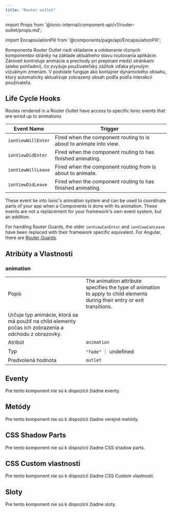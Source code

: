 ```yaml
---
title: "Router outlet"
---
```


import Props from '@ionic-internal/component-api/v1/router-outlet/props.md';

import EncapsulationPill from '@components/page/api/EncapsulationPill';

<EncapsulationPill type="shadow" />

Komponenta Router Outlet riadi vkladanie a odoberanie rôznych komponentov stránky na základe aktuálneho stavu routovania aplikácie. Zároveň kontroluje animácie a prechody pri prepínaní medzi stránkami (alebo pohľadmi), čo zvyšuje používateľský zážitok vďaka plynulým vizuálnym zmenám. V podstate funguje ako kontajner dynamického obsahu, ktorý automaticky aktualizuje zobrazený obsah podľa podľa interakcií používateľa.

## Life Cycle Hooks

Routes rendered in a Router Outlet have access to specific Ionic events that are wired up to animations


| Event Name         | Trigger                                                            |
|--------------------|--------------------------------------------------------------------|
| `ionViewWillEnter` | Fired when the component routing to is about to animate into view. |
| `ionViewDidEnter`  | Fired when the component routing to has finished animating.        |
| `ionViewWillLeave` | Fired when the component routing from is about to animate.         |
| `ionViewDidLeave`  | Fired when the component routing to has finished animating.        |


These event tie into Ionic's animation system and can be used to coordinate parts of your app when a Components is done with its animation. These events are not a replacement for your framework's own event system, but an addition.

For handling Router Guards, the older `ionViewCanEnter` and `ionViewCanLeave` have been replaced with their framework specific equivalent. For Angular, there are [Router Guards](https://angular.io/guide/router#milestone-5-route-guards).


## Atribúty a Vlastnosti

### animation

|  |  |
| --- | --- |
| Popis | The animation attribute specifies the type of animation to apply to child elements during their entry or exit transitions.
Určuje typ animácie, ktorá sa má použiť na child elementy počas ich zobrazenia a odchodu z obrazovky. |
| Atribút | `animation` |
| Typ | `"fade"` ｜ undefined |
| Predvolená hodnota | `outlet` |

<Props />

## Eventy
Pre tento komponent nie sú k dispozícii žiadne eventy.

## Metódy
Pre tento komponent nie sú k dispozícii žiadne verejné metódy.

## CSS Shadow Parts
Pre tento komponent nie sú k dispozícií žiadne CSS shadow parts.
## CSS Custom vlastnosti
Pre tento komponent nie sú k dispozícií žiadne CSS Custom vlastnosti.

## Sloty
Pre tento komponent nie sú k dispozícii žiadne sloty.